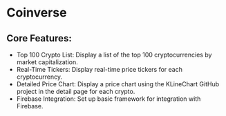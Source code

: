 #  Coinverse

## Core Features:

- Top 100 Crypto List: Display a list of the top 100 cryptocurrencies by market capitalization.
- Real-Time Tickers: Display real-time price tickers for each cryptocurrency.
- Detailed Price Chart: Display a price chart using the KLineChart GitHub project in the detail page for each crypto.
- Firebase Integration: Set up basic framework for integration with Firebase.
